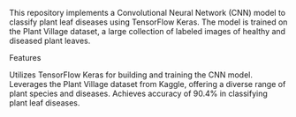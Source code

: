 This repository implements a Convolutional Neural Network (CNN) model to classify plant leaf diseases using TensorFlow Keras. 
The model is trained on the Plant Village dataset, a large collection of labeled images of healthy and diseased plant leaves.

Features

Utilizes TensorFlow Keras for building and training the CNN model.
Leverages the Plant Village dataset from Kaggle, offering a diverse range of plant species and diseases.
Achieves accuracy of 90.4% in classifying plant leaf diseases.


